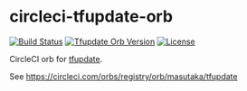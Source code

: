# circleci-tfupdate-orb

[![Build Status](https://img.shields.io/circleci/project/github/masutaka/circleci-tfupdate-orb/master.svg?logo=circieci&style=flat-square)][circleci]
[![Tfupdate Orb Version](https://img.shields.io/badge/endpoint.svg?url=https://badges.circleci.io/orb/masutaka/tfupdate)][tfupdate orb]
[![License](https://img.shields.io/github/license/masutaka/circleci-tfupdate-orb.svg?style=flat-square)][license]

[circleci]: https://circleci.com/gh/masutaka/circleci-tfupdate-orb
[tfupdate orb]: https://circleci.com/developer/orbs/orb/masutaka/tfupdate
[license]: https://github.com/masutaka/circleci-tfupdate-orb/blob/master/LICENSE.txt

CircleCI orb for [tfupdate](https://github.com/minamijoyo/tfupdate).

See https://circleci.com/orbs/registry/orb/masutaka/tfupdate
